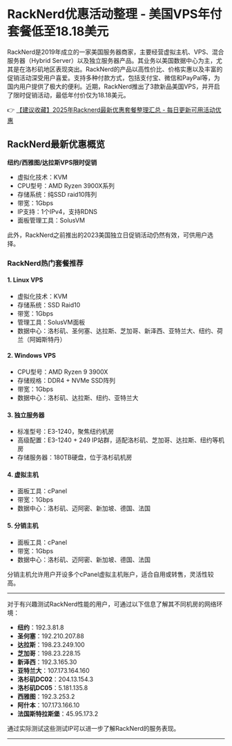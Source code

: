 # RackNerd优惠活动整理 - 美国VPS年付套餐低至18.18美元

RackNerd是2019年成立的一家美国服务器商家，主要经营虚拟主机、VPS、混合服务器（Hybrid Server）以及独立服务器产品。其业务以美国数据中心为主，尤其是在洛杉矶地区表现突出。RackNerd的产品以高性价比、价格实惠以及丰富的促销活动深受用户喜爱。支持多种付款方式，包括支付宝、微信和PayPal等，为国内用户提供了极大的便利。近期，RackNerd推出了3款新品美国VPS，并开启了限时促销活动，最低年付价仅为18.18美元。

👉 [【建议收藏】2025年Racknerd最新优惠套餐整理汇总 - 每日更新可用活动优惠](https://bit.ly/Rack_Nerd)

## RackNerd最新优惠概览

**纽约/西雅图/达拉斯VPS限时促销**

- 虚拟化技术：KVM
- CPU型号：AMD Ryzen 3900X系列
- 存储系统：纯SSD raid10阵列
- 带宽：1Gbps
- IP支持：1个IPv4，支持RDNS
- 面板管理工具：SolusVM

此外，RackNerd之前推出的2023美国独立日促销活动仍然有效，可供用户选择。

### RackNerd热门套餐推荐

#### 1. Linux VPS
- 虚拟化技术：KVM
- 存储系统：SSD Raid10
- 带宽：1Gbps
- 管理工具：SolusVM面板
- 数据中心：洛杉矶、圣何塞、达拉斯、芝加哥、新泽西、亚特兰大、纽约、荷兰（阿姆斯特丹）

#### 2. Windows VPS
- CPU型号：AMD Ryzen 9 3900X
- 存储规格：DDR4 + NVMe SSD阵列
- 带宽：1Gbps
- 数据中心：洛杉矶、达拉斯、纽约、亚特兰大

#### 3. 独立服务器
- 标准型号：E3-1240，聚焦纽约机房
- 高级配置：E3-1240 + 249 IP站群，适配洛杉矶、芝加哥、达拉斯、纽约等机房
- 存储服务器：180TB硬盘，位于洛杉矶机房

#### 4. 虚拟主机
- 面板工具：cPanel
- 带宽：1Gbps
- 数据中心：洛杉矶、迈阿密、新加坡、德国、法国

#### 5. 分销主机
- 面板工具：cPanel
- 带宽：1Gbps
- 数据中心：洛杉矶、迈阿密、新加坡、德国、法国

分销主机允许用户开设多个cPanel虚拟主机账户，适合自用或转售，灵活性较高。

---

对于有兴趣测试RackNerd性能的用户，可通过以下信息了解其不同机房的网络环境：

- **纽约**：192.3.81.8
- **圣何塞**：192.210.207.88
- **达拉斯**：198.23.249.100
- **芝加哥**：198.23.228.15
- **新泽西**：192.3.165.30
- **亚特兰大**：107.173.164.160
- **洛杉矶DC02**：204.13.154.3
- **洛杉矶DC05**：5.181.135.8
- **西雅图**：192.3.253.2
- **阿什本**：107.173.166.10
- **法国斯特拉斯堡**：45.95.173.2

通过实际测试这些测试IP可以进一步了解RackNerd的服务表现。

---
